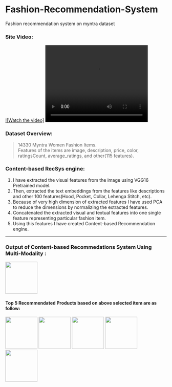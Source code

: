 # Fashion-Recommendation-System
Fashion recommendation system on myntra dataset

### **Site Video:**
[![Watch the video]](./extra/Fashion-Recommendation-Sys-screenvideo.mov)
<video width="320" height="240" controls>
  <source src="./extra/Fashion-Recommendation-Sys-screenvideo.mov" type="video/mp4">
  Your browser does not support the video tag.
</video>

### **Dataset Overview:**

> 14330 Myntra Women Fashion Items.                                                                                                                                                      
> Features of the items are image, description, price, color, ratingsCount, average_ratings, and other(115 features).

### **Content-based RecSys engine:**

1. I have extracted the visual features from the image using VGG16 Pretrained model.
2. Then, extracted the text embeddings from the features like descriptions and other 100 features(Hood, Pocket, Collar, Lehenga Stitch, etc).
3. Because of very high dimension of extracted features I have used PCA to reduce the dimensions by normalizing the extracted features.
4. Concatenated the extracted visual and textual features into one single feature representing particular fashion item.
5. Using this features I have created Content-based Recommendation engine.


---
### **Output of Content-based Recommedations System Using Multi-Modality :**

<img src="https://assets.myntassets.com/assets/images/14709966/2021/7/10/d2407657-1f04-4d13-9f52-9e134050489b1625905793495-Nayo-Women-Red-Ethnic-Motifs-Printed-Empire-Pure-Cotton-Kurt-1.jpg" width="100" height="100">

#### Top 5 Recommendated Products based on above selected item are as follow:

<img src="https://assets.myntassets.com/assets/images/productimage/2021/5/19/3d4648ec-8534-4333-ba00-71f016a7889c1621410078449-1.jpg" width="100" height="100"> <img src="https://assets.myntassets.com/assets/images/15239200/2021/9/16/1ea19add-f8d5-4aa9-9633-8556e078defa1631771234252-Yufta-Women-Kurta-Sets-3291631771233558-1.jpg" width="100" height="100">
<img src="https://assets.myntassets.com/assets/images/17184396/2022/2/17/82e22126-0d9b-40fa-9702-23132fe3d39c1645073332435AHIKAWomenPeach-ColouredEthnicMotifsPrintedPureCottonKurtawi1.jpg" width="100" height="100">
<img src="https://assets.myntassets.com/assets/images/9301311/2019/4/13/3fb5a41d-b86d-4d54-8a95-90b2796465091555145168199-Tissu-Women-Pink-Printed-A-Line-Kurta-2571555145166673-1.jpg" width="100" height="100">
<img src="https://assets.myntassets.com/assets/images/16291462/2021/12/18/f3f56798-f6e1-4f0f-9484-b5e32528b6f61639826766241-DIVASTRI-Women-Lehenga-Choli-3711639826765496-1.jpg" width="100" height="100">
